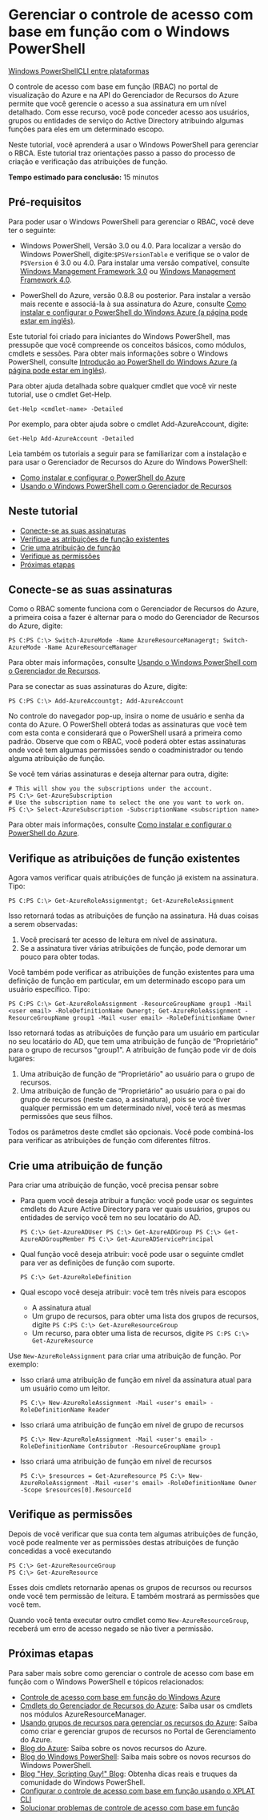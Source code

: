 <properties pageTitle="Managing Role-Based Access Control with Windows PowerShell" metaKeywords="ResourceManager, PowerShell, Azure PowerShell, RBAC" description="Managing role-based access control with Windows PowerShell" metaCanonical="" services="" documentationCenter="" title="Managing Role-Based Access Control with Windows PowerShell" authors="guayan" solutions="" manager="terrylan" editor="mollybos" />

<tags ms.service="multiple" ms.workload="multiple" ms.tgt_pltfrm="powershell" ms.devlang="na" ms.topic="article" ms.date="01/01/1900" ms.author="guayan"></tags>

# Gerenciar o controle de acesso com base em função com o Windows PowerShell

<div class="dev-center-tutorial-selector sublanding"><a href="/en-us/documentation/articles/powershell-rbac.md" title="Windows PowerShell" class="current">Windows PowerShell</a><a href="/en-us/documentation/articles/xplat-cli-rbac.md" title="CLI entre plataformas">CLI entre plataformas</a></div>

O controle de acesso com base em função (RBAC) no portal de visualização do Azure e na API do Gerenciador de Recursos do Azure permite que você gerencie o acesso a sua assinatura em um nível detalhado. Com esse recurso, você pode conceder acesso aos usuários, grupos ou entidades de serviço do Active Directory atribuindo algumas funções para eles em um determinado escopo.

Neste tutorial, você aprenderá a usar o Windows PowerShell para gerenciar o RBCA. Este tutorial traz orientações passo a passo do processo de criação e verificação das atribuições de função.

**Tempo estimado para conclusão:** 15 minutos

## Pré-requisitos

Para poder usar o Windows PowerShell para gerenciar o RBAC, você deve ter o seguinte:

-   Windows PowerShell, Versão 3.0 ou 4.0. Para localizar a versão do Windows PowerShell, digite:`$PSVersionTable` e verifique se o valor de `PSVersion` é 3.0 ou 4.0. Para instalar uma versão compatível, consulte [Windows Management Framework 3.0][Windows Management Framework 3.0] ou [Windows Management Framework 4.0][Windows Management Framework 4.0].

-   PowerShell do Azure, versão 0.8.8 ou posterior. Para instalar a versão mais recente e associá-la à sua assinatura do Azure, consulte [Como instalar e configurar o PowerShell do Windows Azure (a página pode estar em inglês)][Como instalar e configurar o PowerShell do Windows Azure (a página pode estar em inglês)].

Este tutorial foi criado para iniciantes do Windows PowerShell, mas pressupõe que você compreende os conceitos básicos, como módulos, cmdlets e sessões. Para obter mais informações sobre o Windows PowerShell, consulte [Introdução ao PowerShell do Windows Azure (a página pode estar em inglês)][Introdução ao PowerShell do Windows Azure (a página pode estar em inglês)].

Para obter ajuda detalhada sobre qualquer cmdlet que você vir neste tutorial, use o cmdlet Get-Help.

    Get-Help <cmdlet-name> -Detailed

Por exemplo, para obter ajuda sobre o cmdlet Add-AzureAccount, digite:

    Get-Help Add-AzureAccount -Detailed

Leia também os tutoriais a seguir para se familiarizar com a instalação e para usar o Gerenciador de Recursos do Azure do Windows PowerShell:

-   [Como instalar e configurar o PowerShell do Azure][Como instalar e configurar o PowerShell do Azure]
-   [Usando o Windows PowerShell com o Gerenciador de Recursos][Usando o Windows PowerShell com o Gerenciador de Recursos]

## Neste tutorial

-   [Conecte-se as suas assinaturas][Conecte-se as suas assinaturas]
-   [Verifique as atribuições de função existentes][Verifique as atribuições de função existentes]
-   [Crie uma atribuição de função][Crie uma atribuição de função]
-   [Verifique as permissões][Verifique as permissões]
-   [Próximas etapas][Próximas etapas]

## <span id="connect"></span></a>Conecte-se as suas assinaturas

Como o RBAC somente funciona com o Gerenciador de Recursos do Azure, a primeira coisa a fazer é alternar para o modo do Gerenciador de Recursos do Azure, digite:

    PS C:PS C:\> Switch-AzureMode -Name AzureResourceManagergt; Switch-AzureMode -Name AzureResourceManager

Para obter mais informações, consulte [Usando o Windows PowerShell com o Gerenciador de Recursos][Usando o Windows PowerShell com o Gerenciador de Recursos].

Para se conectar as suas assinaturas do Azure, digite:

    PS C:PS C:\> Add-AzureAccountgt; Add-AzureAccount

No controle do navegador pop-up, insira o nome de usuário e senha da conta do Azure. O PowerShell obterá todas as assinaturas que você tem com esta conta e considerará que o PowerShell usará a primeira como padrão. Observe que com o RBAC, você poderá obter estas assinaturas onde você tem algumas permissões sendo o coadministrador ou tendo alguma atribuição de função.

Se você tem várias assinaturas e deseja alternar para outra, digite:

    # This will show you the subscriptions under the account.
    PS C:\> Get-AzureSubscription
    # Use the subscription name to select the one you want to work on.
    PS C:\> Select-AzureSubscription -SubscriptionName <subscription name>

Para obter mais informações, consulte [Como instalar e configurar o PowerShell do Azure][Como instalar e configurar o PowerShell do Azure].

## <span id="check"></span></a>Verifique as atribuições de função existentes

Agora vamos verificar quais atribuições de função já existem na assinatura. Tipo:

    PS C:PS C:\> Get-AzureRoleAssignmentgt; Get-AzureRoleAssignment

Isso retornará todas as atribuições de função na assinatura. Há duas coisas a serem observadas:

1.  Você precisará ter acesso de leitura em nível de assinatura.
2.  Se a assinatura tiver várias atribuições de função, pode demorar um pouco para obter todas.

Você também pode verificar as atribuições de função existentes para uma definição de função em particular, em um determinado escopo para um usuário específico. Tipo:

    PS C:PS C:\> Get-AzureRoleAssignment -ResourceGroupName group1 -Mail <user email> -RoleDefinitionName Ownergt; Get-AzureRoleAssignment -ResourceGroupName group1 -Mail <user email> -RoleDefinitionName Owner

Isso retornará todas as atribuições de função para um usuário em particular no seu locatário do AD, que tem uma atribuição de função de “Proprietário" para o grupo de recursos "group1". A atribuição de função pode vir de dois lugares:

1.  Uma atribuição de função de “Proprietário" ao usuário para o grupo de recursos.
2.  Uma atribuição de função de “Proprietário" ao usuário para o pai do grupo de recursos (neste caso, a assinatura), pois se você tiver qualquer permissão em um determinado nível, você terá as mesmas permissões que seus filhos.

Todos os parâmetros deste cmdlet são opcionais. Você pode combiná-los para verificar as atribuições de função com diferentes filtros.

## <span id="create"></span></a>Crie uma atribuição de função

Para criar uma atribuição de função, você precisa pensar sobre

-   Para quem você deseja atribuir a função: você pode usar os seguintes cmdlets do Azure Active Directory para ver quais usuários, grupos ou entidades de serviço você tem no seu locatário do AD.

    `PS C:\> Get-AzureADUser
    PS C:\> Get-AzureADGroup
    PS C:\> Get-AzureADGroupMember
    PS C:\> Get-AzureADServicePrincipal` 

-   Qual função você deseja atribuir: você pode usar o seguinte cmdlet para ver as definições de função com suporte.

    `PS C:\> Get-AzureRoleDefinition`

-   Qual escopo você deseja atribuir: você tem três níveis para escopos

    -   A assinatura atual
    -   Um grupo de recursos, para obter uma lista dos grupos de recursos, digite `PS C:PS C:\> Get-AzureResourceGroup`</code>
    -   Um recurso, para obter uma lista de recursos, digite `PS C:PS C:\> Get-AzureResource`</code>

Use `New-AzureRoleAssignment` para criar uma atribuição de função. Por exemplo:

-   Isso criará uma atribuição de função em nível da assinatura atual para um usuário como um leitor.

    `PS C:\> New-AzureRoleAssignment -Mail <user's email> -RoleDefinitionName Reader`

-   Isso criará uma atribuição de função em nível de grupo de recursos

    `PS C:\> New-AzureRoleAssignment -Mail <user's email> -RoleDefinitionName Contributor -ResourceGroupName group1`

-   Isso criará uma atribuição de função em nível de recursos

    `PS C:\> $resources = Get-AzureResource
    PS C:\> New-AzureRoleAssignment -Mail <user's email> -RoleDefinitionName Owner -Scope $resources[0].ResourceId`

## <span id="verify"></span></a>Verifique as permissões

Depois de você verificar que sua conta tem algumas atribuições de função, você pode realmente ver as permissões destas atribuições de função concedidas a você executando

    PS C:\> Get-AzureResourceGroup
    PS C:\> Get-AzureResource

Esses dois cmdlets retornarão apenas os grupos de recursos ou recursos onde você tem permissão de leitura. E também mostrará as permissões que você tem.

Quando você tenta executar outro cmdlet como `New-AzureResourceGroup`, receberá um erro de acesso negado se não tiver a permissão.

## <span id="next"></span></a>Próximas etapas

Para saber mais sobre como gerenciar o controle de acesso com base em função com o Windows PowerShell e tópicos relacionados:

-   [Controle de acesso com base em função do Windows Azure][Controle de acesso com base em função do Windows Azure]
-   [Cmdlets do Gerenciador de Recursos do Azure][Cmdlets do Gerenciador de Recursos do Azure]: Saiba usar os cmdlets nos módulos AzureResourceManager.
-   [Usando grupos de recursos para gerenciar os recursos do Azure][Usando grupos de recursos para gerenciar os recursos do Azure]: Saiba como criar e gerenciar grupos de recursos no Portal de Gerenciamento do Azure.
-   [Blog do Azure][Blog do Azure]: Saiba sobre os novos recursos do Azure.
-   [Blog do Windows PowerShell][Blog do Windows PowerShell]: Saiba mais sobre os novos recursos do Windows PowerShell.
-   [Blog "Hey, Scripting Guy!" Blog][Blog "Hey, Scripting Guy!" Blog]: Obtenha dicas reais e truques da comunidade do Windows PowerShell.
-   [Configurar o controle de acesso com base em função usando o XPLAT CLI][Configurar o controle de acesso com base em função usando o XPLAT CLI]
-   [Solucionar problemas de controle de acesso com base em função][Solucionar problemas de controle de acesso com base em função]

  [Windows PowerShell]: /en-us/documentation/articles/powershell-rbac.md "Windows PowerShell"
  [CLI entre plataformas]: /en-us/documentation/articles/xplat-cli-rbac.md "CLI entre plataformas"
  [Windows Management Framework 3.0]: http://www.microsoft.com/en-us/download/details.aspx?id=34595
  [Windows Management Framework 4.0]: http://www.microsoft.com/en-us/download/details.aspx?id=40855
  [Como instalar e configurar o PowerShell do Windows Azure (a página pode estar em inglês)]: http://www.windowsazure.com/en-us/documentation/articles/install-configure-powershell/
  [Introdução ao PowerShell do Windows Azure (a página pode estar em inglês)]: http://technet.microsoft.com/en-us/library/hh857337.aspx
  [Como instalar e configurar o PowerShell do Azure]: http://azure.microsoft.com/en-us/documentation/articles/install-configure-powershell/
  [Usando o Windows PowerShell com o Gerenciador de Recursos]: http://azure.microsoft.com/en-us/documentation/articles/powershell-azure-resource-manager/
  [Conecte-se as suas assinaturas]: #connect
  [Verifique as atribuições de função existentes]: #check
  [Crie uma atribuição de função]: #create
  [Verifique as permissões]: #verify
  [Próximas etapas]: #next
  [Controle de acesso com base em função do Windows Azure]: http://azure.microsoft.com/en-us/documentation/articles/role-based-access-control-configure/
  [Cmdlets do Gerenciador de Recursos do Azure]: http://go.microsoft.com/fwlink/?LinkID=394765&clcid=0x409
  [Usando grupos de recursos para gerenciar os recursos do Azure]: http://azure.microsoft.com/en-us/documentation/articles/azure-preview-portal-using-resource-groups
  [Blog do Azure]: http://blogs.msdn.com/windowsazure
  [Blog do Windows PowerShell]: http://blogs.msdn.com/powershell
  [Blog "Hey, Scripting Guy!" Blog]: http://blogs.technet.com/b/heyscriptingguy/
  [Configurar o controle de acesso com base em função usando o XPLAT CLI]: http://azure.microsoft.com/en-us/documentation/articles/role-based-access-control-xplat-cli/
  [Solucionar problemas de controle de acesso com base em função]: http://azure.microsoft.com/en-us/documentation/articles/role-based-access-control-troubleshooting/
